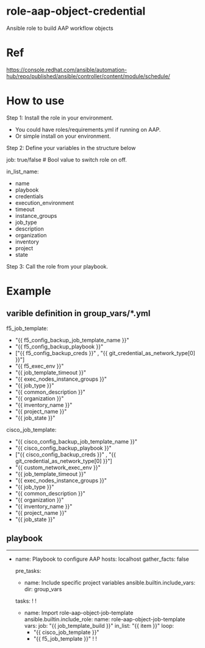 # role-aap-object-credential
Ansible role to build AAP workflow objects

# Ref
https://console.redhat.com/ansible/automation-hub/repo/published/ansible/controller/content/module/schedule/

# How to use

Step 1: Install the role in your environment.
   - You could have roles/requirements.yml if running on AAP.
   - Or simple install on your environment.

Step 2: Define your variables in the structure below

job: true/false # Bool value to switch role on off.

in_list_name:
   - name
   - playbook
   - credentials
   - execution_environment
   - timeout
   - instance_groups
   - job_type
   - description
   - organization
   - inventory
   - project
   - state

Step 3: Call the role from your playbook.

# Example

## varible definition in group_vars/*.yml
f5_job_template: 
  - "{{ f5_config_backup_job_template_name }}"
  - "{{ f5_config_backup_playbook }}"
  - ["{{ f5_config_backup_creds }}" , "{{ git_credential_as_network_type[0] }}"] 
  - "{{ f5_exec_env }}"
  - "{{ job_template_timeout }}"
  - "{{ exec_nodes_instance_groups }}"
  - "{{ job_type }}"
  - "{{ common_description }}"
  - "{{ organization }}"
  - "{{ inventory_name }}"
  - "{{ project_name }}"
  - "{{ job_state }}"

cisco_job_template: 
  - "{{ cisco_config_backup_job_template_name }}"
  - "{{ cisco_config_backup_playbook }}"
  - ["{{ cisco_config_backup_creds }}" , "{{ git_credential_as_network_type[0] }}"] 
  - "{{ custom_network_exec_env }}"
  - "{{ job_template_timeout }}"
  - "{{ exec_nodes_instance_groups }}"
  - "{{ job_type }}"
  - "{{ common_description }}"
  - "{{ organization }}"
  - "{{ inventory_name }}"
  - "{{ project_name }}"
  - "{{ job_state }}"
  
## playbook

---
- name: Playbook to configure AAP
  hosts: localhost
  gather_facts: false
 
  pre_tasks:
    - name: Include specific project variables
      ansible.builtin.include_vars:
        dir: group_vars

  tasks:
    !
    !
    - name: Import role-aap-object-job-template
      ansible.builtin.include_role:
        name: role-aap-object-job-template
      vars:
        job: "{{ job_template_build }}"
        in_list: "{{ item }}"
      loop:
        - "{{ cisco_job_template }}"
        - "{{ f5_job_template }}" 
    !
    !
